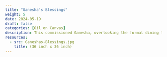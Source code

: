 ```yaml
---
title: "Ganesha's Blessings"
weight: 5
date: 2024-05-19
draft: false
categories: [Oil on Canvas]
description: This commissioned Ganesha, overlooking the formal dining table, will bring not only color, but good luck as well to its home!
resources:
  - src: Ganeshas-Blessings.jpg
    title: (36 inch x 36 inch)
---
```




